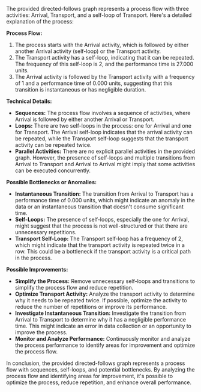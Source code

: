 The provided directed-follows graph represents a process flow with three activities: Arrival, Transport, and a self-loop of Transport. Here's a detailed explanation of the process:

**Process Flow:**

1. The process starts with the Arrival activity, which is followed by either another Arrival activity (self-loop) or the Transport activity.
2. The Transport activity has a self-loop, indicating that it can be repeated. The frequency of this self-loop is 2, and the performance time is 27.000 units.
3. The Arrival activity is followed by the Transport activity with a frequency of 1 and a performance time of 0.000 units, suggesting that this transition is instantaneous or has negligible duration.

**Technical Details:**

* **Sequences:** The process flow involves a sequence of activities, where Arrival is followed by either another Arrival or Transport.
* **Loops:** There are two self-loops in the process: one for Arrival and one for Transport. The Arrival self-loop indicates that the arrival activity can be repeated, while the Transport self-loop suggests that the transport activity can be repeated twice.
* **Parallel Activities:** There are no explicit parallel activities in the provided graph. However, the presence of self-loops and multiple transitions from Arrival to Transport and Arrival to Arrival might imply that some activities can be executed concurrently.

**Possible Bottlenecks or Anomalies:**

* **Instantaneous Transition:** The transition from Arrival to Transport has a performance time of 0.000 units, which might indicate an anomaly in the data or an instantaneous transition that doesn't consume significant time.
* **Self-Loops:** The presence of self-loops, especially the one for Arrival, might suggest that the process is not well-structured or that there are unnecessary repetitions.
* **Transport Self-Loop:** The Transport self-loop has a frequency of 2, which might indicate that the transport activity is repeated twice in a row. This could be a bottleneck if the transport activity is a critical path in the process.

**Possible Improvements:**

* **Simplify the Process:** Remove unnecessary self-loops and transitions to simplify the process flow and reduce repetition.
* **Optimize Transport Activity:** Analyze the transport activity to determine why it needs to be repeated twice. If possible, optimize the activity to reduce the number of repetitions or improve its performance.
* **Investigate Instantaneous Transition:** Investigate the transition from Arrival to Transport to determine why it has a negligible performance time. This might indicate an error in data collection or an opportunity to improve the process.
* **Monitor and Analyze Performance:** Continuously monitor and analyze the process performance to identify areas for improvement and optimize the process flow.

In conclusion, the provided directed-follows graph represents a process flow with sequences, self-loops, and potential bottlenecks. By analyzing the process flow and identifying areas for improvement, it's possible to optimize the process, reduce repetition, and enhance overall performance.